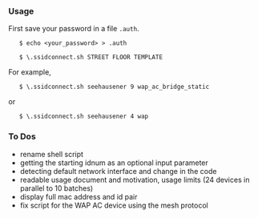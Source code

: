 ### Usage

First save your password in a file `.auth`.
```
   $ echo <your_password> > .auth
```

```
   $ \.ssidconnect.sh STREET FLOOR TEMPLATE
```

For example,

```
   $ \.ssidconnect.sh seehausener 9 wap_ac_bridge_static
```

or

```
   $ \.ssidconnect.sh seehausener 4 wap
```

### To Dos

- rename shell script
- getting the starting idnum as an optional input parameter
- detecting default network interface and change in the code
- readable usage document and motivation, usage limits (24 devices in parallel to 10 batches)
- display full mac address and id pair
- fix script for the WAP AC device using the mesh protocol
